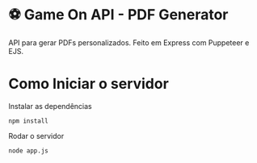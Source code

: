 # ⚽ Game On API - PDF Generator

API para gerar PDFs personalizados. Feito em Express com Puppeteer e EJS.

# Como Iniciar o servidor

Instalar as dependências
```
npm install
```

Rodar o servidor
```
node app.js
```
